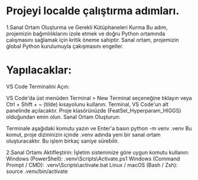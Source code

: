 # Projeyi localde çalıştırma adımları.

1.Sanal Ortam Oluşturma ve Gerekli Kütüphaneleri Kurma
Bu adım, projemizin bağımlılıklarını izole etmek ve doğru Python ortamında çalışmasını sağlamak için kritik öneme sahiptir. Sanal ortam, projemizin global Python kurulumuyla çakışmasını engeller.

# Yapılacaklar:

VS Code Terminalini Açın:

VS Code'da üst menüden Terminal > New Terminal seçeneğine tıklayın veya Ctrl + Shift + ~ (tilde) kısayolunu kullanın. Terminal, VS Code'un alt panelinde açılacaktır. Proje klasörünüzde (FeatSel_Hyperparam_HIGGS) olduğundan emin olun.
Sanal Ortam Oluşturun:

Terminale aşağıdaki komutu yazın ve Enter'a basın
python -m venv .venv
Bu komut, proje dizininizin içinde .venv adında yeni bir sanal ortam oluşturacaktır. Bu işlem birkaç saniye sürebilir.

2.Sanal Ortamı Aktifleştirin:
İşletim sisteminize göre uygun komutu kullanın:
Windows (PowerShell): .venv\Scripts\Activate.ps1
Windows (Command Prompt / CMD): .venv\Scripts\activate.bat
Linux / macOS (Bash / Zsh): source .venv/bin/activate
